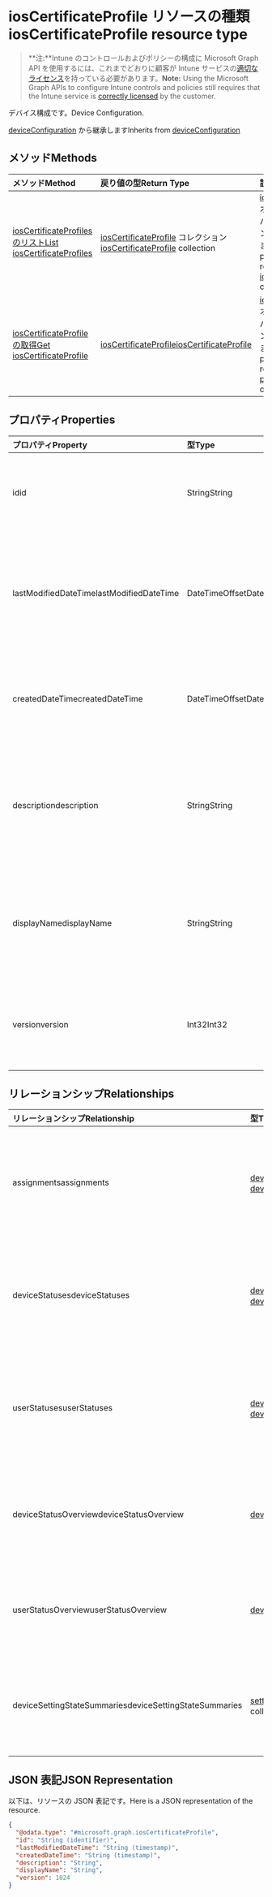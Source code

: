 # <a name="ioscertificateprofile-resource-type"></a><span data-ttu-id="b30bf-101">iosCertificateProfile リソースの種類</span><span class="sxs-lookup"><span data-stu-id="b30bf-101">iosCertificateProfile resource type</span></span>

> <span data-ttu-id="b30bf-102">**注:**Intune のコントロールおよびポリシーの構成に Microsoft Graph API を使用するには、これまでどおりに顧客が Intune サービスの[適切なライセンス](https://go.microsoft.com/fwlink/?linkid=839381)を持っている必要があります。</span><span class="sxs-lookup"><span data-stu-id="b30bf-102">**Note:** Using the Microsoft Graph APIs to configure Intune controls and policies still requires that the Intune service is [correctly licensed](https://go.microsoft.com/fwlink/?linkid=839381) by the customer.</span></span>

<span data-ttu-id="b30bf-103">デバイス構成です。</span><span class="sxs-lookup"><span data-stu-id="b30bf-103">Device Configuration.</span></span>

<span data-ttu-id="b30bf-104">[deviceConfiguration](../resources/intune_deviceconfig_deviceconfiguration.md) から継承します</span><span class="sxs-lookup"><span data-stu-id="b30bf-104">Inherits from [deviceConfiguration](../resources/intune_deviceconfig_deviceconfiguration.md)</span></span>

## <a name="methods"></a><span data-ttu-id="b30bf-105">メソッド</span><span class="sxs-lookup"><span data-stu-id="b30bf-105">Methods</span></span>
|<span data-ttu-id="b30bf-106">メソッド</span><span class="sxs-lookup"><span data-stu-id="b30bf-106">Method</span></span>|<span data-ttu-id="b30bf-107">戻り値の型</span><span class="sxs-lookup"><span data-stu-id="b30bf-107">Return Type</span></span>|<span data-ttu-id="b30bf-108">説明</span><span class="sxs-lookup"><span data-stu-id="b30bf-108">Description</span></span>|
|:---|:---|:---|
|[<span data-ttu-id="b30bf-109">iosCertificateProfiles のリスト</span><span class="sxs-lookup"><span data-stu-id="b30bf-109">List iosCertificateProfiles</span></span>](../api/intune_deviceconfig_ioscertificateprofile_list.md)|<span data-ttu-id="b30bf-110">[iosCertificateProfile](../resources/intune_deviceconfig_ioscertificateprofile.md) コレクション</span><span class="sxs-lookup"><span data-stu-id="b30bf-110">[iosCertificateProfile](../resources/intune_deviceconfig_ioscertificateprofile.md) collection</span></span>|<span data-ttu-id="b30bf-111">[iosCertificateProfile](../resources/intune_deviceconfig_ioscertificateprofile.md) オブジェクトのプロパティとリレーションシップをリストします。</span><span class="sxs-lookup"><span data-stu-id="b30bf-111">List properties and relationships of the [iosCertificateProfile](../resources/intune_deviceconfig_ioscertificateprofile.md) objects.</span></span>|
|[<span data-ttu-id="b30bf-112">iosCertificateProfile の取得</span><span class="sxs-lookup"><span data-stu-id="b30bf-112">Get iosCertificateProfile</span></span>](../api/intune_deviceconfig_ioscertificateprofile_get.md)|[<span data-ttu-id="b30bf-113">iosCertificateProfile</span><span class="sxs-lookup"><span data-stu-id="b30bf-113">iosCertificateProfile</span></span>](../resources/intune_deviceconfig_ioscertificateprofile.md)|<span data-ttu-id="b30bf-114">[iosCertificateProfile](../resources/intune_deviceconfig_ioscertificateprofile.md) オブジェクトのプロパティとリレーションシップを読み取ります。</span><span class="sxs-lookup"><span data-stu-id="b30bf-114">Read properties and relationships of [plannerTaskDetails](../resources/intune_deviceconfig_ioscertificateprofile.md) object.</span></span>|

## <a name="properties"></a><span data-ttu-id="b30bf-115">プロパティ</span><span class="sxs-lookup"><span data-stu-id="b30bf-115">Properties</span></span>
|<span data-ttu-id="b30bf-116">プロパティ</span><span class="sxs-lookup"><span data-stu-id="b30bf-116">Property</span></span>|<span data-ttu-id="b30bf-117">型</span><span class="sxs-lookup"><span data-stu-id="b30bf-117">Type</span></span>|<span data-ttu-id="b30bf-118">説明</span><span class="sxs-lookup"><span data-stu-id="b30bf-118">Description</span></span>|
|:---|:---|:---|
|<span data-ttu-id="b30bf-119">id</span><span class="sxs-lookup"><span data-stu-id="b30bf-119">id</span></span>|<span data-ttu-id="b30bf-120">String</span><span class="sxs-lookup"><span data-stu-id="b30bf-120">String</span></span>|<span data-ttu-id="b30bf-121">エンティティのキー。</span><span class="sxs-lookup"><span data-stu-id="b30bf-121">Name of the entity.</span></span> <span data-ttu-id="b30bf-122">[deviceConfiguration](../resources/intune_deviceconfig_deviceconfiguration.md) から継承します</span><span class="sxs-lookup"><span data-stu-id="b30bf-122">Inherited from [deviceConfiguration](../resources/intune_deviceconfig_deviceconfiguration.md)</span></span>|
|<span data-ttu-id="b30bf-123">lastModifiedDateTime</span><span class="sxs-lookup"><span data-stu-id="b30bf-123">lastModifiedDateTime</span></span>|<span data-ttu-id="b30bf-124">DateTimeOffset</span><span class="sxs-lookup"><span data-stu-id="b30bf-124">DateTimeOffset</span></span>|<span data-ttu-id="b30bf-125">オブジェクトの最終更新の DateTime。</span><span class="sxs-lookup"><span data-stu-id="b30bf-125">Gets or sets a DateTime value specifying when the node object was last modified.</span></span> <span data-ttu-id="b30bf-126">[deviceConfiguration](../resources/intune_deviceconfig_deviceconfiguration.md) から継承します</span><span class="sxs-lookup"><span data-stu-id="b30bf-126">Inherited from [deviceConfiguration](../resources/intune_deviceconfig_deviceconfiguration.md)</span></span>|
|<span data-ttu-id="b30bf-127">createdDateTime</span><span class="sxs-lookup"><span data-stu-id="b30bf-127">createdDateTime</span></span>|<span data-ttu-id="b30bf-128">DateTimeOffset</span><span class="sxs-lookup"><span data-stu-id="b30bf-128">DateTimeOffset</span></span>|<span data-ttu-id="b30bf-129">オブジェクトが作成された DateTime。</span><span class="sxs-lookup"><span data-stu-id="b30bf-129">DateTime the object was created.</span></span> <span data-ttu-id="b30bf-130">[deviceConfiguration](../resources/intune_deviceconfig_deviceconfiguration.md) から継承します</span><span class="sxs-lookup"><span data-stu-id="b30bf-130">Inherited from [deviceConfiguration](../resources/intune_deviceconfig_deviceconfiguration.md)</span></span>|
|<span data-ttu-id="b30bf-131">description</span><span class="sxs-lookup"><span data-stu-id="b30bf-131">description</span></span>|<span data-ttu-id="b30bf-132">String</span><span class="sxs-lookup"><span data-stu-id="b30bf-132">String</span></span>|<span data-ttu-id="b30bf-133">デバイス構成について管理者が提供した説明です。</span><span class="sxs-lookup"><span data-stu-id="b30bf-133">Admin provided description of the Device Configuration.</span></span> <span data-ttu-id="b30bf-134">[deviceConfiguration](../resources/intune_deviceconfig_deviceconfiguration.md) から継承します</span><span class="sxs-lookup"><span data-stu-id="b30bf-134">Inherited from [deviceConfiguration](../resources/intune_deviceconfig_deviceconfiguration.md)</span></span>|
|<span data-ttu-id="b30bf-135">displayName</span><span class="sxs-lookup"><span data-stu-id="b30bf-135">displayName</span></span>|<span data-ttu-id="b30bf-136">String</span><span class="sxs-lookup"><span data-stu-id="b30bf-136">String</span></span>|<span data-ttu-id="b30bf-137">デバイス構成について管理者が指定した名前です。</span><span class="sxs-lookup"><span data-stu-id="b30bf-137">Admin provided name of the device configuration.</span></span> <span data-ttu-id="b30bf-138">[deviceConfiguration](../resources/intune_deviceconfig_deviceconfiguration.md) から継承します</span><span class="sxs-lookup"><span data-stu-id="b30bf-138">Inherited from [deviceConfiguration](../resources/intune_deviceconfig_deviceconfiguration.md)</span></span>|
|<span data-ttu-id="b30bf-139">version</span><span class="sxs-lookup"><span data-stu-id="b30bf-139">version</span></span>|<span data-ttu-id="b30bf-140">Int32</span><span class="sxs-lookup"><span data-stu-id="b30bf-140">Int32</span></span>|<span data-ttu-id="b30bf-141">デバイス構成のバージョン。</span><span class="sxs-lookup"><span data-stu-id="b30bf-141">Version of the device configuration.</span></span> <span data-ttu-id="b30bf-142">[deviceConfiguration](../resources/intune_deviceconfig_deviceconfiguration.md) から継承します</span><span class="sxs-lookup"><span data-stu-id="b30bf-142">Inherited from [deviceConfiguration](../resources/intune_deviceconfig_deviceconfiguration.md)</span></span>|

## <a name="relationships"></a><span data-ttu-id="b30bf-143">リレーションシップ</span><span class="sxs-lookup"><span data-stu-id="b30bf-143">Relationships</span></span>
|<span data-ttu-id="b30bf-144">リレーションシップ</span><span class="sxs-lookup"><span data-stu-id="b30bf-144">Relationship</span></span>|<span data-ttu-id="b30bf-145">型</span><span class="sxs-lookup"><span data-stu-id="b30bf-145">Type</span></span>|<span data-ttu-id="b30bf-146">説明</span><span class="sxs-lookup"><span data-stu-id="b30bf-146">Description</span></span>|
|:---|:---|:---|
|<span data-ttu-id="b30bf-147">assignments</span><span class="sxs-lookup"><span data-stu-id="b30bf-147">assignments</span></span>|<span data-ttu-id="b30bf-148">[deviceConfigurationAssignment](../resources/intune_deviceconfig_deviceconfigurationassignment.md) コレクション</span><span class="sxs-lookup"><span data-stu-id="b30bf-148">[deviceConfigurationAssignment](../resources/intune_deviceconfig_deviceconfigurationassignment.md) collection</span></span>|<span data-ttu-id="b30bf-149">デバイスの構成プロファイルの割り当てのリスト。</span><span class="sxs-lookup"><span data-stu-id="b30bf-149">The list of assignments for the device configuration profile.</span></span> <span data-ttu-id="b30bf-150">[deviceConfiguration](../resources/intune_deviceconfig_deviceconfiguration.md) から継承します</span><span class="sxs-lookup"><span data-stu-id="b30bf-150">Inherited from [deviceConfiguration](../resources/intune_deviceconfig_deviceconfiguration.md)</span></span>|
|<span data-ttu-id="b30bf-151">deviceStatuses</span><span class="sxs-lookup"><span data-stu-id="b30bf-151">deviceStatuses</span></span>|<span data-ttu-id="b30bf-152">[deviceConfigurationDeviceStatus](../resources/intune_deviceconfig_deviceconfigurationdevicestatus.md) コレクション</span><span class="sxs-lookup"><span data-stu-id="b30bf-152">[deviceConfigurationDeviceStatus](../resources/intune_deviceconfig_deviceconfigurationdevicestatus.md) collection</span></span>|<span data-ttu-id="b30bf-153">デバイスごとのデバイス構成のインストール状況。</span><span class="sxs-lookup"><span data-stu-id="b30bf-153">Device configuration installation status by device.</span></span> <span data-ttu-id="b30bf-154">[deviceConfiguration](../resources/intune_deviceconfig_deviceconfiguration.md) から継承します</span><span class="sxs-lookup"><span data-stu-id="b30bf-154">Inherited from [deviceConfiguration](../resources/intune_deviceconfig_deviceconfiguration.md)</span></span>|
|<span data-ttu-id="b30bf-155">userStatuses</span><span class="sxs-lookup"><span data-stu-id="b30bf-155">userStatuses</span></span>|<span data-ttu-id="b30bf-156">[deviceConfigurationUserStatus](../resources/intune_deviceconfig_deviceconfigurationuserstatus.md) コレクション</span><span class="sxs-lookup"><span data-stu-id="b30bf-156">[deviceConfigurationUserStatus](../resources/intune_deviceconfig_deviceconfigurationuserstatus.md) collection</span></span>|<span data-ttu-id="b30bf-157">ユーザーごとのデバイス構成のインストール状況。</span><span class="sxs-lookup"><span data-stu-id="b30bf-157">Device configuration installation stauts by user.</span></span> <span data-ttu-id="b30bf-158">[deviceConfiguration](../resources/intune_deviceconfig_deviceconfiguration.md) から継承します</span><span class="sxs-lookup"><span data-stu-id="b30bf-158">Inherited from [deviceConfiguration](../resources/intune_deviceconfig_deviceconfiguration.md)</span></span>|
|<span data-ttu-id="b30bf-159">deviceStatusOverview</span><span class="sxs-lookup"><span data-stu-id="b30bf-159">deviceStatusOverview</span></span>|[<span data-ttu-id="b30bf-160">deviceConfigurationDeviceOverview</span><span class="sxs-lookup"><span data-stu-id="b30bf-160">deviceConfigurationDeviceOverview</span></span>](../resources/intune_deviceconfig_deviceconfigurationdeviceoverview.md)|<span data-ttu-id="b30bf-161">デバイス構成のデバイス状態の概要 ([deviceConfiguration](../resources/intune_deviceconfig_deviceconfiguration.md) から継承)</span><span class="sxs-lookup"><span data-stu-id="b30bf-161">Device Configuration devices status overview Inherited from [deviceConfiguration](../resources/intune_deviceconfig_deviceconfiguration.md)</span></span>|
|<span data-ttu-id="b30bf-162">userStatusOverview</span><span class="sxs-lookup"><span data-stu-id="b30bf-162">userStatusOverview</span></span>|[<span data-ttu-id="b30bf-163">deviceConfigurationUserOverview</span><span class="sxs-lookup"><span data-stu-id="b30bf-163">deviceConfigurationUserOverview</span></span>](../resources/intune_deviceconfig_deviceconfigurationuseroverview.md)|<span data-ttu-id="b30bf-164">デバイス構成のユーザー状態の概要 ([deviceConfiguration](../resources/intune_deviceconfig_deviceconfiguration.md) から継承)</span><span class="sxs-lookup"><span data-stu-id="b30bf-164">Device Configuration users status overview Inherited from [deviceConfiguration](../resources/intune_deviceconfig_deviceconfiguration.md)</span></span>|
|<span data-ttu-id="b30bf-165">deviceSettingStateSummaries</span><span class="sxs-lookup"><span data-stu-id="b30bf-165">deviceSettingStateSummaries</span></span>|<span data-ttu-id="b30bf-166">[settingStateDeviceSummary](../resources/intune_deviceconfig_settingstatedevicesummary.md) コレクション</span><span class="sxs-lookup"><span data-stu-id="b30bf-166">[settingStateDeviceSummary](../resources/intune_deviceconfig_settingstatedevicesummary.md) collection</span></span>|<span data-ttu-id="b30bf-167">デバイス構成設定状態のデバイスの要約 ([deviceConfiguration](../resources/intune_deviceconfig_deviceconfiguration.md) から継承)</span><span class="sxs-lookup"><span data-stu-id="b30bf-167">Device Configuration Setting State Device Summary Inherited from [deviceConfiguration](../resources/intune_deviceconfig_deviceconfiguration.md)</span></span>|

## <a name="json-representation"></a><span data-ttu-id="b30bf-168">JSON 表記</span><span class="sxs-lookup"><span data-stu-id="b30bf-168">JSON Representation</span></span>
<span data-ttu-id="b30bf-169">以下は、リソースの JSON 表記です。</span><span class="sxs-lookup"><span data-stu-id="b30bf-169">Here is a JSON representation of the resource.</span></span>
<!-- {
  "blockType": "resource",
  "keyProperty": "id",
  "@odata.type": "microsoft.graph.iosCertificateProfile"
}
-->
``` json
{
  "@odata.type": "#microsoft.graph.iosCertificateProfile",
  "id": "String (identifier)",
  "lastModifiedDateTime": "String (timestamp)",
  "createdDateTime": "String (timestamp)",
  "description": "String",
  "displayName": "String",
  "version": 1024
}
```



